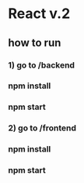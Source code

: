 # React v.2

## how to run

### 1) go to /backend
### npm install
### npm start

### 2) go to /frontend
### npm install
### npm start 
